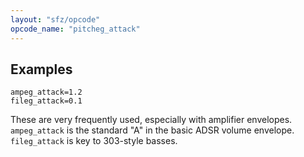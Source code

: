 ```yaml
---
layout: "sfz/opcode"
opcode_name: "pitcheg_attack"
---
```

## Examples

```
ampeg_attack=1.2
fileg_attack=0.1
```

These are very frequently used, especially with amplifier envelopes.
`ampeg_attack` is the standard "A" in the basic ADSR volume envelope.
`fileg_attack` is key to 303-style basses.
